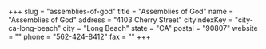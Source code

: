 +++
slug = "assemblies-of-god"
title = "Assemblies of God"
name = "Assemblies of God"
address = "4103 Cherry Street"
cityIndexKey = "city-ca-long-beach"
city = "Long Beach"
state = "CA"
postal = "90807"
website = ""
phone = "562-424-8412"
fax = ""
+++
